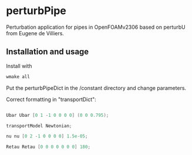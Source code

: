 # perturbPipe
Perturbation application for pipes in OpenFOAMv2306 based on perturbU from Eugene de Villiers. 

## Installation and usage
Install with 

```sh
wmake all
```
Put the perturbPipeDict in the /constant directory and change parameters.


Correct formatting in "transportDict":
```c++

Ubar Ubar [0 1 -1 0 0 0 0] (0 0 0.795);

transportModel Newtonian;

nu nu [0 2 -1 0 0 0 0] 1.5e-05; 

Retau Retau [0 0 0 0 0 0 0] 180; 

```